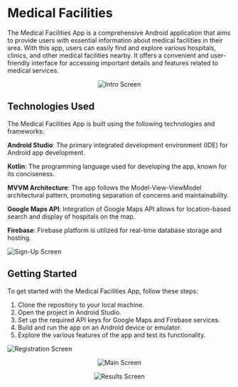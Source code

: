# **Medical Facilities**

The Medical Facilities App is a comprehensive Android application that aims to provide users with essential information about medical facilities in their area. With this app, users can easily find and explore various hospitals, clinics, and other medical facilities nearby. It offers a convenient and user-friendly interface for accessing important details and features related to medical services.  
  
   <p align="center">
  <img src="https://github.com/mustafaali10/MedicalFacilities/assets/94534652/3a13ce22-ef1e-49a6-9cfd-4177ec958cd8" alt="Intro Screen">
</p>

 
    

  
  ## **Technologies Used** 

The Medical Facilities App is built using the following technologies and frameworks:

**Android Studio**: The primary integrated development environment (IDE) for Android app development.

**Kotlin**: The programming language used for developing the app, known for its conciseness.

**MVVM Architecture**: The app follows the Model-View-ViewModel architectural pattern, promoting separation of concerns and maintainability.  

**Google Maps API**: Integration of Google Maps API allows for location-based search and display of hospitals on the map.  

**Firebase**: Firebase platform is utilized for real-time database storage and hosting.  



![Sign-Up Screen](https://github.com/mustafaali10/MedicalFacilities/assets/94534652/395d29a8-af4d-4849-ac61-34d3c2e62788)



  ## **Getting Started**  
  
  To get started with the Medical Facilities App, follow these steps:

1) Clone the repository to your local machine.
2) Open the project in Android Studio.
3) Set up the required API keys for Google Maps and Firebase services.
4) Build and run the app on an Android device or emulator.
5) Explore the various features of the app and test its functionality.



![Registration Screen](https://github.com/mustafaali10/MedicalFacilities/assets/94534652/b99bca40-e145-4a35-b54b-c918c92be2f3)  




<p align="center">
  <img src="https://github.com/mustafaali10/MedicalFacilities/assets/94534652/21b0fce1-174c-487d-b711-1794c7875a92" alt="Main Screen">
</p>

<p align="center">
  <img src="https://github.com/mustafaali10/MedicalFacilities/assets/94534652/a1b4bfb1-b411-4861-b3cc-c29aa9213ddd" alt="Results Screen">
</p>






